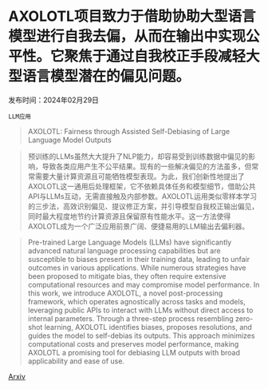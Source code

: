 # AXOLOTL项目致力于借助协助大型语言模型进行自我去偏，从而在输出中实现公平性。它聚焦于通过自我校正手段减轻大型语言模型潜在的偏见问题。

发布时间：2024年02月29日

`LLM应用`

> AXOLOTL: Fairness through Assisted Self-Debiasing of Large Language Model Outputs

> 预训练的LLMs虽然大大提升了NLP能力，却容易受到训练数据中偏见的影响，导致各类应用产生不公平结果。现有的一些解决偏见的方法虽多，但常常需要大量计算资源且可能牺牲模型表现。为此，我们创新性地提出了AXOLOTL这一通用后处理框架，它不依赖具体任务和模型细节，借助公共API与LLMs互动，无需直接触及内部参数。AXOLOTL运用类似零样本学习的三步法，高效识别偏见、提议修正方案，并引导模型自我校正输出偏见，同时最大程度地节约计算资源且保留原有性能水平。这一方法使得AXOLOTL成为一个广泛应用前景广阔、便捷易用的LLM输出去偏利器。

> Pre-trained Large Language Models (LLMs) have significantly advanced natural language processing capabilities but are susceptible to biases present in their training data, leading to unfair outcomes in various applications. While numerous strategies have been proposed to mitigate bias, they often require extensive computational resources and may compromise model performance. In this work, we introduce AXOLOTL, a novel post-processing framework, which operates agnostically across tasks and models, leveraging public APIs to interact with LLMs without direct access to internal parameters. Through a three-step process resembling zero-shot learning, AXOLOTL identifies biases, proposes resolutions, and guides the model to self-debias its outputs. This approach minimizes computational costs and preserves model performance, making AXOLOTL a promising tool for debiasing LLM outputs with broad applicability and ease of use.

[Arxiv](https://arxiv.org/abs/2403.00198)